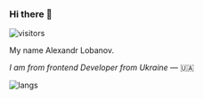 ### Hi there 👋

![visitors](https://visitor-badge.glitch.me/badge?page_id=sashayello.sashayello)

My name Alexandr Lobanov.

_I am from frontend Developer from Ukraine_ — 🇺🇦

[comment]: <> (![stats]&#40;https://github-readme-stats.vercel.app/api?username=sashayello&show_icons=true&hide_border=true&&count_private=true&include_all_commits=true&#41;)
![langs](https://github-readme-stats.vercel.app/api/top-langs/?username=sashayello&exclude_repo=KNN-Image-Classification&show_icons=true&hide_border=true&layout=compact&langs_count=8)
